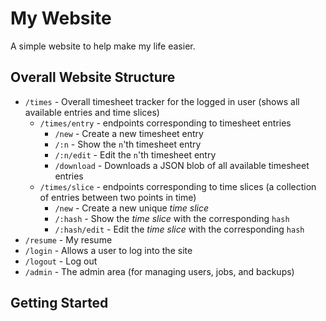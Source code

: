 # My Website

A simple website to help make my life easier.


## Overall Website Structure

- `/times` - Overall timesheet tracker for the logged in user (shows all 
  available entries and time slices)
  - `/times/entry` - endpoints corresponding to timesheet entries
    - `/new` - Create a new timesheet entry
    - `/:n` - Show the `n`'th timesheet entry
    - `/:n/edit` - Edit the `n`'th timesheet entry
    - `/download` - Downloads a JSON blob of all available timesheet entries
  - `/times/slice` - endpoints corresponding to time slices (a collection of 
    entries between two points in time)
    - `/new` - Create a new unique *time slice*
    - `/:hash` - Show the *time slice* with the corresponding `hash`
    - `/:hash/edit` - Edit the *time slice* with the corresponding `hash`
- `/resume` - My resume
- `/login` - Allows a user to log into the site
- `/logout` - Log out
- `/admin` - The admin area (for managing users, jobs, and backups)


## Getting Started